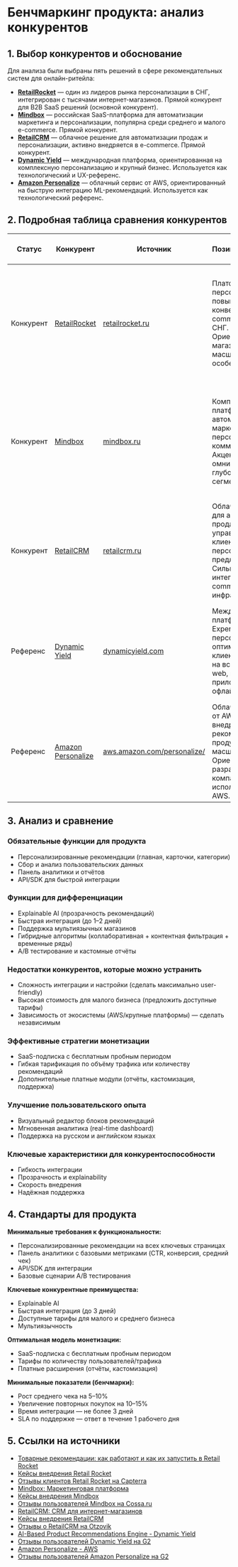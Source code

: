 # Бенчмаркинг продукта: анализ конкурентов

## 1. Выбор конкурентов и обоснование

Для анализа были выбраны пять решений в сфере рекомендательных систем для онлайн-ритейла:

- **[RetailRocket](https://retailrocket.ru)** — один из лидеров рынка персонализации в СНГ, интегрирован с тысячами интернет-магазинов. Прямой конкурент для B2B SaaS решений (основной конкурент).
- **[Mindbox](https://mindbox.ru)** — российская SaaS-платформа для автоматизации маркетинга и персонализации, популярна среди среднего и малого e-commerce. Прямой конкурент.
- **[RetailCRM](https://www.retailcrm.ru/)** — облачное решение для автоматизации продаж и персонализации, активно внедряется в e-commerce. Прямой конкурент.
- **[Dynamic Yield](https://www.dynamicyield.com)** — международная платформа, ориентированная на комплексную персонализацию и крупный бизнес. Используется как технологический и UX-референс.
- **[Amazon Personalize](https://aws.amazon.com/personalize/)** — облачный сервис от AWS, ориентированный на быструю интеграцию ML-рекомендаций. Используется как технологический референс.

## 2. Подробная таблица сравнения конкурентов

| Статус | Конкурент | Источник | Позиционирование | Преимущества | Целевая аудитория | Функционал / Особенности | Цены/Бизнес-модель | Значимые характеристики/Бенчмарки | Что хвалят пользователи | На что жалуются пользователи |
|--------|-----------|----------|------------------|--------------|-------------------|--------------------------|--------------------|-------------------------------|-------------------------|-------------------------------|
| Конкурент | [RetailRocket](https://retailrocket.ru) | [retailrocket.ru](https://retailrocket.ru) | Платформа для персонализации и повышения конверсии в e-commerce на рынке СНГ. Ориентирована на магазины любого масштаба, особенно SMB. | Быстрая интеграция (2–3 дня), гибкая настройка под бизнес-задачи, качественная техническая поддержка, развитая аналитика. | Интернет-магазины, маркетологи, e-commerce-компании, SMB. | Блоки товарных рекомендаций на сайте и в email, сбор и анализ пользовательских данных, API для интеграции, подробная аналитика эффективности, настройка сценариев персонализации. | SaaS, индивидуальные тарифы в зависимости от оборота и функционала. | Время интеграции: 2–3 дня; Explainable AI: нет; A/B тесты: есть (встроенный модуль); Мультиязычность: нет. | Отмечают лёгкость внедрения, быстрый рост выручки после интеграции, подробную аналитику и отзывчивую поддержку. | Сложности интеграции с нестандартными CMS, зависимость качества рекомендаций от объёма данных, индивидуальные цены. |
| Конкурент | [Mindbox](https://mindbox.ru) | [mindbox.ru](https://mindbox.ru) | Комплексная SaaS-платформа для автоматизации маркетинга и персонализации коммуникаций. Акцент на омниканальность и глубокую сегментацию. | Широкие возможности интеграции, поддержка email/SMS/push, развитая сегментация, гибкие сценарии персонализации, хорошая поддержка. | Средний и малый e-commerce, маркетологи, digital-агентства. | Персонализация на сайте и в рассылках, email/SMS/push-уведомления, сегментация и автоматизация маркетинга, аналитика по каналам, API, интеграция с популярными CMS и CRM. | SaaS, индивидуальные тарифы в зависимости от функционала и объёма коммуникаций. | Время интеграции: 3–5 дней; Explainable AI: частично (отчёты по сегментам); A/B тесты: да; Мультиязычность: да. | Пользователи ценят универсальность платформы, широкие возможности интеграции, гибкость настройки и грамотную поддержку. | Некоторым сложно разобраться с настройками без опыта в digital-маркетинге, отмечают стоимость для малого бизнеса. |
| Конкурент | [RetailCRM](https://www.retailcrm.ru/) | [retailcrm.ru](https://www.retailcrm.ru/) | Облачное решение для автоматизации продаж, управления клиентской базой и персонализации предложений. Сильная интеграция с e-commerce-инфраструктурой. | Гибкая настройка, развитая система интеграций, CRM + рекомендации, поддержка email и аналитики, удобный интерфейс. | Интернет-магазины, малый и средний бизнес, отделы продаж. | CRM для e-commerce, блоки персональных рекомендаций, email-рассылки, аналитика по продажам и клиентам, API, интеграция с CMS и маркетплейсами. | SaaS, тарификация по количеству пользователей и функционалу. | Время интеграции: 2–5 дней; Explainable AI: нет; A/B тесты: частично (в email); Мультиязычность: да. | Отмечают удобство интерфейса, качество интеграций, поддержку и рост повторных продаж. | Жалуются на сложность настройки при нестандартных задачах, стоимость для малого бизнеса. |
| Референс | [Dynamic Yield](https://www.dynamicyield.com) | [dynamicyield.com](https://www.dynamicyield.com) | Международная платформа Experience OS для персонализации и оптимизации клиентского опыта на всех каналах: web, мобильные приложения, email, офлайн. | Масштабируемость, развитый AI, поддержка omni-channel, мощная аналитика, гибкая сегментация, API. | Крупные e-commerce, международные бренды, enterprise-сегмент. | Omni-channel персонализация, A/B и multivariate тесты, сегментация, визуальный редактор, real-time аналитика, API и интеграции с внешними сервисами. | SaaS, enterprise-тарифы по индивидуальному согласованию. | Время интеграции: 1–2 недели; Explainable AI: частично (отчёты по сегментам и алгоритмам); A/B тесты: да; Мультиязычность: да. | Пользователи отмечают гибкость платформы, мощную аналитику, рост выручки и качество поддержки. | Высокая стоимость, сложность внедрения и настройки для небольших команд. |
| Референс | [Amazon Personalize](https://aws.amazon.com/personalize/) | [aws.amazon.com/personalize/](https://aws.amazon.com/personalize/) | Облачный сервис от AWS для внедрения ML-рекомендаций в продукты любого масштаба. Ориентирован на разработчиков и компании, использующие AWS. | Быстрая интеграция (1–3 дня), масштабируемость, real-time рекомендации, высокая отказоустойчивость, интеграция в AWS-стек. | Разработчики, компании, использующие AWS, стартапы и крупные проекты. | API для real-time рекомендаций, различные сценарии персонализации, масштабируемость, интеграция с другими сервисами AWS, автоматизация ML-процессов. | Pay-as-you-go (оплата по использованию), без фиксированной подписки. | Время интеграции: 1–3 дня; Explainable AI: нет; A/B тесты: нет; Мультиязычность: да. | Хвалят качество рекомендаций, масштабируемость, гибкость настроек и отсутствие необходимости создавать ML-инфраструктуру с нуля. | Жалуются на сложность начальной настройки, зависимость от AWS, отсутствие прозрачности в работе алгоритмов. |

## 3. Анализ и сравнение

### Обязательные функции для продукта
- Персонализированные рекомендации (главная, карточки, категории)
- Сбор и анализ пользовательских данных
- Панель аналитики и отчётов
- API/SDK для быстрой интеграции

### Функции для дифференциации
- Explainable AI (прозрачность рекомендаций)
- Быстрая интеграция (до 1–2 дней)
- Поддержка мультиязычных магазинов
- Гибридные алгоритмы (коллаборативная + контентная фильтрация + временные ряды)
- A/B тестирование и кастомные отчёты

### Недостатки конкурентов, которые можно устранить
- Сложность интеграции и настройки (сделать максимально user-friendly)
- Высокая стоимость для малого бизнеса (предложить доступные тарифы)
- Зависимость от экосистемы (AWS/крупные платформы) — сделать независимым

### Эффективные стратегии монетизации
- SaaS-подписка с бесплатным пробным периодом
- Гибкая тарификация по объёму трафика или количеству рекомендаций
- Дополнительные платные модули (отчёты, кастомизация, поддержка)

### Улучшение пользовательского опыта
- Визуальный редактор блоков рекомендаций
- Мгновенная аналитика (real-time dashboard)
- Поддержка на русском и английском языках

### Ключевые характеристики для конкурентоспособности
- Гибкость интеграции
- Прозрачность и explainability
- Скорость внедрения
- Надёжная поддержка

## 4. Стандарты для продукта

**Минимальные требования к функциональности:**
- Персонализированные рекомендации на всех ключевых страницах
- Панель аналитики с базовыми метриками (CTR, конверсия, средний чек)
- API/SDK для интеграции
- Базовые сценарии A/B тестирования

**Ключевые конкурентные преимущества:**
- Explainable AI
- Быстрая интеграция (до 3 дней)
- Доступные тарифы для малого и среднего бизнеса
- Мультиязычность

**Оптимальная модель монетизации:**
- SaaS-подписка с бесплатным пробным периодом
- Тарифы по количеству пользователей/трафика
- Платные расширения (отчёты, кастомизация)

**Минимальные показатели (бенчмарки):**
- Рост среднего чека на 5–10%
- Увеличение повторных покупок на 10–15%
- Время интеграции — не более 3 дней
- SLA по поддержке — ответ в течение 1 рабочего дня

## 5. Ссылки на источники
- [Товарные рекомендации: как работают и как их запустить в Retail Rocket](https://retailrocket.ru/blog/tovarnye-rekomendacii/)
- [Кейсы внедрения Retail Rocket](https://retailrocket.ru/customers/)
- [Отзывы клиентов Retail Rocket на Capterra](https://www.capterra.ru/software/153044/retail-rocket)
- [Mindbox: Маркетинговая платформа](https://mindbox.ru/)
- [Кейсы внедрения Mindbox](https://mindbox.ru/cases/)
- [Отзывы пользователей Mindbox на Cossa.ru](https://www.cossa.ru/153/263609/)
- [RetailCRM: CRM для интернет-магазинов](https://www.retailcrm.ru/)
- [Кейсы внедрения RetailCRM](https://www.retailcrm.ru/cases)
- [Отзывы о RetailCRM на Otzovik](https://otzovik.com/reviews/retailcrm/)
- [AI-Based Product Recommendations Engine - Dynamic Yield](https://www.dynamicyield.com/recommend/)
- [Отзывы пользователей Dynamic Yield на G2](https://www.g2.com/products/dynamic-yield/reviews)
- [Amazon Personalize - AWS](https://aws.amazon.com/personalize/)
- [Отзывы пользователей Amazon Personalize на G2](https://www.g2.com/products/amazon-personalize/reviews)